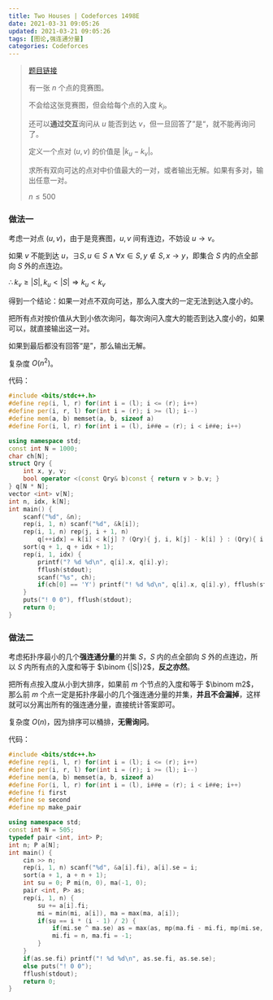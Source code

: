 ```yaml
---
title: Two Houses | Codeforces 1498E
date: 2021-03-31 09:05:26
updated: 2021-03-21 09:05:26
tags: [图论,强连通分量]
categories: Codeforces
---
```

> [题目链接](https://codeforces.com/contest/1498/problem/E)
>
> 有一张 $n$ 个点的竞赛图。
>
> 不会给这张竞赛图，但会给每个点的入度 $k_i$。
>
> 还可以**通过交互**询问从 $u$ 能否到达 $v$，但一旦回答了”是“，就不能再询问了。
>
> 定义一个点对 $(u,v)$ 的价值是 $|k_u-k_v|$。
>
> 求所有双向可达的点对中价值最大的一对，或者输出无解。如果有多对，输出任意一对。
>
> $n \le 500$

### 做法一

考虑一对点 $(u,v)$，由于是竞赛图，$u,v$ 间有连边，不妨设 $u \rightarrow v$。

如果 $v$ 不能到达 $u$，$\exists S,u \in S \land \forall x \in S, y \not \in S,x \rightarrow y$，即集合 $S$ 内的点全部向 $S$ 外的点连边。

$\therefore k_v \ge |S|,k_u < |S| \Rightarrow k_u < k_v$

得到一个结论：如果一对点不双向可达，那么入度大的一定无法到达入度小的。

把所有点对按价值从大到小依次询问，每次询问入度大的能否到达入度小的，如果可以，就直接输出这一对。

如果到最后都没有回答“是”，那么输出无解。

复杂度 $O(n^2)$。

代码：

```cpp
#include <bits/stdc++.h>
#define rep(i, l, r) for(int i = (l); i <= (r); i++)
#define per(i, r, l) for(int i = (r); i >= (l); i--)
#define mem(a, b) memset(a, b, sizeof a)
#define For(i, l, r) for(int i = (l), i##e = (r); i < i##e; i++)

using namespace std;
const int N = 1000;
char ch[N];
struct Qry {
    int x, y, v;
    bool operator <(const Qry& b)const { return v > b.v; }
} q[N * N];
vector <int> v[N];
int n, idx, k[N];
int main() {
    scanf("%d", &n);
    rep(i, 1, n) scanf("%d", &k[i]);
    rep(i, 1, n) rep(j, i + 1, n)
        q[++idx] = k[i] < k[j] ? (Qry){ j, i, k[j] - k[i] } : (Qry){ i, j, k[i] - k[j] };
    sort(q + 1, q + idx + 1);
    rep(i, 1, idx) {
        printf("? %d %d\n", q[i].x, q[i].y);
        fflush(stdout);
        scanf("%s", ch);
        if(ch[0] == 'Y') printf("! %d %d\n", q[i].x, q[i].y), fflush(stdout), exit(0);
    }
    puts("! 0 0"), fflush(stdout);
    return 0;
}
```

### 做法二

考虑拓扑序最小的几个**强连通分量**的并集 $S$，$S$ 内的点全部向 $S$ 外的点连边，所以 $S$ 内所有点的入度和等于 $\binom {|S|}2$，**反之亦然**。

把所有点按入度从小到大排序，如果前 $m$ 个节点的入度和等于 $\binom m2$，那么前 $m$ 个点一定是拓扑序最小的几个强连通分量的并集，**并且不会漏掉**，这样就可以分离出所有的强连通分量，直接统计答案即可。

复杂度 $O(n)$，因为排序可以桶排，**无需询问**。

代码：

```cpp
#include <bits/stdc++.h>
#define rep(i, l, r) for(int i = (l); i <= (r); i++)
#define per(i, r, l) for(int i = (r); i >= (l); i--)
#define mem(a, b) memset(a, b, sizeof a)
#define For(i, l, r) for(int i = (l), i##e = (r); i < i##e; i++)
#define fi first
#define se second
#define mp make_pair

using namespace std;
const int N = 505;
typedef pair <int, int> P;
int n; P a[N];
int main() {
    cin >> n;
    rep(i, 1, n) scanf("%d", &a[i].fi), a[i].se = i;
    sort(a + 1, a + n + 1);
    int su = 0; P mi(n, 0), ma(-1, 0);
    pair <int, P> as;
    rep(i, 1, n) {
        su += a[i].fi;
        mi = min(mi, a[i]), ma = max(ma, a[i]);
        if(su == i * (i - 1) / 2) {
            if(mi.se ^ ma.se) as = max(as, mp(ma.fi - mi.fi, mp(mi.se, ma.se)));
            mi.fi = n, ma.fi = -1;
        }
    }
    if(as.se.fi) printf("! %d %d\n", as.se.fi, as.se.se);
    else puts("! 0 0");
    fflush(stdout);
    return 0;
}
```